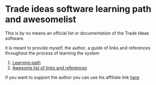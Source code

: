 # Trade ideas software learning path and awesomelist

This is by no means an official list or documentation of the Trade Ideas software.

it is meant to provide myself, the author, a guide of links and references throughout the process of learning the system

1. [Learning path](./learning-path.md)
2. [Awesome list of links and references](/awesome-list.md)


if you want to support the author you can use his affiliate link [here](https://tinyurl.com/2ct3crhj)


